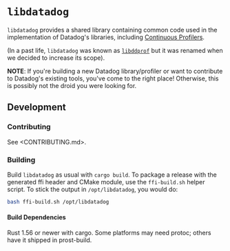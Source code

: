# `libdatadog`

`libdatadog` provides a shared library containing common code used in the implementation of Datadog's libraries,
including [Continuous Profilers](https://docs.datadoghq.com/tracing/profiler/).

(In a past life, `libdatadog` was known as [`libddprof`](https://github.com/DataDog/libddprof) but it was renamed when
we decided to increase its scope).

**NOTE**: If you're building a new Datadog library/profiler or want to contribute to Datadog's existing tools, you've come to the
right place!
Otherwise, this is possibly not the droid you were looking for.

## Development

### Contributing

See <CONTRIBUTING.md>.

### Building

Build `libdatadog` as usual with `cargo build`. To package a release with the generated ffi header and CMake module,
use the `ffi-build.sh` helper script. To stick the output in `/opt/libdatadog`, you would do:

```bash
bash ffi-build.sh /opt/libdatadog
```

#### Build Dependencies

Rust 1.56 or newer with cargo. Some platforms may need protoc; others have it shipped in prost-build.

